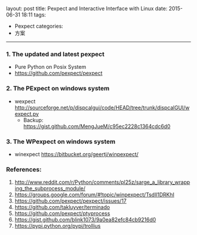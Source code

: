 layout: post
title: Pexpect and Interactive Interface with Linux
date: 2015-06-31 18:11
tags:
- Pexpect
categories:
- 方案
---

### 1. The updated and latest pexpect
  - Pure Python on Posix System
  - <https://github.com/pexpect/pexpect>

### 2. The PExpect on windows system
  - wexpect <http://sourceforge.net/p/dispcalgui/code/HEAD/tree/trunk/dispcalGUI/wexpect.py>
    - Backup: <https://gist.github.com/MengJueM/c95ec2228c1364cdc6d0>

### 3. The WPexpect on windows system
  - winexpect <https://bitbucket.org/geertj/winpexpect/>


### References:

1. <http://www.reddit.com/r/Python/comments/pl25z/sarge_a_library_wrapping_the_subprocess_module/>
2. <https://groups.google.com/forum/#!topic/winpexpect/TsdIl1DRKhI>
3. <https://github.com/pexpect/pexpect/issues/17>
4. <https://github.com/takluyver/terminado>
5. <https://github.com/pexpect/ptyprocess>
6. <https://gist.github.com/blink1073/9a0ea82efc84cb9216d0>
7. <https://pypi.python.org/pypi/trollius>
